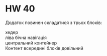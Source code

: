 # HW 40
Додаток повинен складатися з трьох блоків:

хедер\
ліва бічна навігація\
центральний контейнер\
Контент всередині блоків довільний